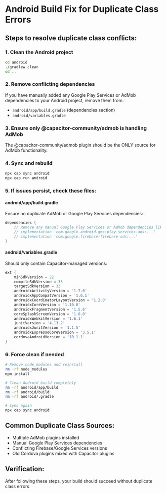 
# Android Build Fix for Duplicate Class Errors

## Steps to resolve duplicate class conflicts:

### 1. Clean the Android project
```bash
cd android
./gradlew clean
cd ..
```

### 2. Remove conflicting dependencies
If you have manually added any Google Play Services or AdMob dependencies to your Android project, remove them from:
- `android/app/build.gradle` (dependencies section)
- `android/variables.gradle`

### 3. Ensure only @capacitor-community/admob is handling AdMob
The @capacitor-community/admob plugin should be the ONLY source for AdMob functionality.

### 4. Sync and rebuild
```bash
npx cap sync android
npx cap run android
```

### 5. If issues persist, check these files:

#### android/app/build.gradle
Ensure no duplicate AdMob or Google Play Services dependencies:
```gradle
dependencies {
    // Remove any manual Google Play Services or AdMob dependencies like:
    // implementation 'com.google.android.gms:play-services-ads:...'
    // implementation 'com.google.firebase:firebase-ads:...'
}
```

#### android/variables.gradle
Should only contain Capacitor-managed versions:
```gradle
ext {
    minSdkVersion = 22
    compileSdkVersion = 33
    targetSdkVersion = 33
    androidxActivityVersion = '1.7.0'
    androidxAppCompatVersion = '1.6.1'
    androidxCoordinatorLayoutVersion = '1.2.0'
    androidxCoreVersion = '1.10.0'
    androidxFragmentVersion = '1.5.6'
    coreSplashScreenVersion = '1.0.0'
    androidxWebkitVersion = '1.6.1'
    junitVersion = '4.13.2'
    androidxJunitVersion = '1.1.5'
    androidxEspressoCoreVersion = '3.5.1'
    cordovaAndroidVersion = '10.1.1'
}
```

### 6. Force clean if needed
```bash
# Remove node_modules and reinstall
rm -rf node_modules
npm install

# Clean Android build completely
rm -rf android/app/build
rm -rf android/build
rm -rf android/.gradle

# Sync again
npx cap sync android
```

## Common Duplicate Class Sources:
- Multiple AdMob plugins installed
- Manual Google Play Services dependencies
- Conflicting Firebase/Google Services versions
- Old Cordova plugins mixed with Capacitor plugins

## Verification:
After following these steps, your build should succeed without duplicate class errors.
